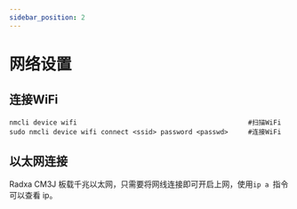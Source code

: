 ```yaml
---
sidebar_position: 2
---
```


# 网络设置

## 连接WiFi

```
nmcli device wifi                                           #扫描WiFi
sudo nmcli device wifi connect <ssid> password <passwd>     #连接WiFi
```

## 以太网连接

Radxa CM3J 板载千兆以太网，只需要将网线连接即可开启上网，使用`ip a `指令可以查看 ip。
